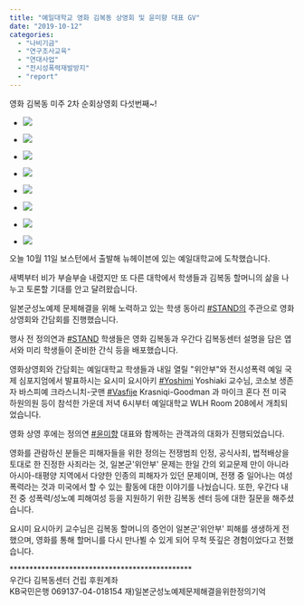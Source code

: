```yaml
---
title: "예일대학교 영화 김복동 상영회 및 윤미향 대표 GV"
date: "2019-10-12"
categories: 
  - "나비기금"
  - "연구조사교육"
  - "연대사업"
  - "전시성폭력재발방지"
  - "report"
---
```


영화 김복동 미주 2차 순회상영회 다섯번째~!

- ![](http://womenandwar.net/kr/wp-content/uploads/2019/10/20191011_180320-1024x768.jpg)
    
- ![](http://womenandwar.net/kr/wp-content/uploads/2019/10/20191011_175944_HDR-1024x768.jpg)
    
- ![](http://womenandwar.net/kr/wp-content/uploads/2019/10/20191011_205622_HDR-1024x768.jpg)
    
- ![](http://womenandwar.net/kr/wp-content/uploads/2019/10/20191011_205118-1024x768.jpg)
    
- ![](http://womenandwar.net/kr/wp-content/uploads/2019/10/20191011_181115_HDR-1024x768.jpg)
    
- ![](http://womenandwar.net/kr/wp-content/uploads/2019/10/20191011_195502-1024x768.jpg)
    
- ![](http://womenandwar.net/kr/wp-content/uploads/2019/10/20191011_204216_HDR-1-1024x768.jpg)
    
- ![](http://womenandwar.net/kr/wp-content/uploads/2019/10/20191011_181136_HDR-1024x768.jpg)
    

오늘 10월 11일 보스턴에서 출발해 뉴헤이븐에 있는 예일대학교에 도착했습니다.

새벽부터 비가 부슬부슬 내렸지만 또 다른 대학에서 학생들과 김복동 할머니의 삶을 나누고 토론할 기대를 안고 달려왔습니다.

일본군성노예제 문제해결을 위해 노력하고 있는 학생 동아리 [#STAND의](https://www.facebook.com/hashtag/stand%EC%9D%98?source=feed_text&epa=HASHTAG&__xts__%5B0%5D=68.ARBQFUC1v3ZZTw4z0rreCdNwqflG8IsU229KGRsxsIIEP4Nt2vyLi1B-aCOeOkWmyOMl7Ty6VBGEC9mb2SvU672afejLclsYLUh36XFapAeRak59hqX97Q5EX0grg012lHpH7XryQtVQ3-NawgPLwBhhFeogV3SrwCB62EhyZFYeXmtR7EEAz-NLXULJzslgEeJmc-5Xv_Tl4XpjQJvcvYgVL4gWFG1Ua4nH8OBmDJWnUl7h7DdpL_nXqjOSZDdjIdAotI1Z3xHN-8bzzppxWQiDw4Ny94xm4i4BLzs-1zGQ2AvWOnHmCnEXt6klzQfQRI8pjuHfLxYCF3p-ohJw6ZYIXw&__tn__=%2ANK-R) 주관으로 영화 상영회와 간담회를 진행했습니다.

행사 전 정의연과 [#STAND](https://www.facebook.com/hashtag/stand?source=feed_text&epa=HASHTAG&__xts__%5B0%5D=68.ARBQFUC1v3ZZTw4z0rreCdNwqflG8IsU229KGRsxsIIEP4Nt2vyLi1B-aCOeOkWmyOMl7Ty6VBGEC9mb2SvU672afejLclsYLUh36XFapAeRak59hqX97Q5EX0grg012lHpH7XryQtVQ3-NawgPLwBhhFeogV3SrwCB62EhyZFYeXmtR7EEAz-NLXULJzslgEeJmc-5Xv_Tl4XpjQJvcvYgVL4gWFG1Ua4nH8OBmDJWnUl7h7DdpL_nXqjOSZDdjIdAotI1Z3xHN-8bzzppxWQiDw4Ny94xm4i4BLzs-1zGQ2AvWOnHmCnEXt6klzQfQRI8pjuHfLxYCF3p-ohJw6ZYIXw&__tn__=%2ANK-R) 학생들은 영화 김복동과 우간다 김복동센터 설명을 담은 엽서와 미리 학생들이 준비한 간식 등을 배포했습니다.

영화상영회와 간담회는 예일대학교 학생들과 내일 열릴 "위안부"와 전시성폭력 예일 국제 심포지엄에서 발표하시는 요시미 요시아키 [#Yoshimi](https://www.facebook.com/hashtag/yoshimi?source=feed_text&epa=HASHTAG&__xts__%5B0%5D=68.ARBQFUC1v3ZZTw4z0rreCdNwqflG8IsU229KGRsxsIIEP4Nt2vyLi1B-aCOeOkWmyOMl7Ty6VBGEC9mb2SvU672afejLclsYLUh36XFapAeRak59hqX97Q5EX0grg012lHpH7XryQtVQ3-NawgPLwBhhFeogV3SrwCB62EhyZFYeXmtR7EEAz-NLXULJzslgEeJmc-5Xv_Tl4XpjQJvcvYgVL4gWFG1Ua4nH8OBmDJWnUl7h7DdpL_nXqjOSZDdjIdAotI1Z3xHN-8bzzppxWQiDw4Ny94xm4i4BLzs-1zGQ2AvWOnHmCnEXt6klzQfQRI8pjuHfLxYCF3p-ohJw6ZYIXw&__tn__=%2ANK-R) Yoshiaki 교수님, 코소보 생존자 바스피예 크라스니치-굿맨 [#Vasfije](https://www.facebook.com/hashtag/vasfije?source=feed_text&epa=HASHTAG&__xts__%5B0%5D=68.ARBQFUC1v3ZZTw4z0rreCdNwqflG8IsU229KGRsxsIIEP4Nt2vyLi1B-aCOeOkWmyOMl7Ty6VBGEC9mb2SvU672afejLclsYLUh36XFapAeRak59hqX97Q5EX0grg012lHpH7XryQtVQ3-NawgPLwBhhFeogV3SrwCB62EhyZFYeXmtR7EEAz-NLXULJzslgEeJmc-5Xv_Tl4XpjQJvcvYgVL4gWFG1Ua4nH8OBmDJWnUl7h7DdpL_nXqjOSZDdjIdAotI1Z3xHN-8bzzppxWQiDw4Ny94xm4i4BLzs-1zGQ2AvWOnHmCnEXt6klzQfQRI8pjuHfLxYCF3p-ohJw6ZYIXw&__tn__=%2ANK-R) Krasniqi-Goodman 과 마이크 혼다 전 미국 하원의원 등이 참석한 가운데 저녁 6시부터 예일대학교 WLH Room 208에서 개최되었습니다.

영화 상영 후에는 정의연 [#윤미향](https://www.facebook.com/hashtag/%EC%9C%A4%EB%AF%B8%ED%96%A5?source=feed_text&epa=HASHTAG&__xts__%5B0%5D=68.ARBQFUC1v3ZZTw4z0rreCdNwqflG8IsU229KGRsxsIIEP4Nt2vyLi1B-aCOeOkWmyOMl7Ty6VBGEC9mb2SvU672afejLclsYLUh36XFapAeRak59hqX97Q5EX0grg012lHpH7XryQtVQ3-NawgPLwBhhFeogV3SrwCB62EhyZFYeXmtR7EEAz-NLXULJzslgEeJmc-5Xv_Tl4XpjQJvcvYgVL4gWFG1Ua4nH8OBmDJWnUl7h7DdpL_nXqjOSZDdjIdAotI1Z3xHN-8bzzppxWQiDw4Ny94xm4i4BLzs-1zGQ2AvWOnHmCnEXt6klzQfQRI8pjuHfLxYCF3p-ohJw6ZYIXw&__tn__=%2ANK-R) 대표와 함께하는 관객과의 대화가 진행되었습니다.

영화를 관람하신 분들은 피해자들을 위한 정의는 전쟁범죄 인정, 공식사죄, 법적배상을 토대로 한 진정한 사죄라는 것, 일본군'위안부' 문제는 한일 간의 외교문제 만이 아니라 아시아-태평양 지역에서 다양한 인종의 피해자가 있던 문제이며, 전쟁 중 일어나는 여성폭력라는 것과 미국에서 할 수 있는 활동에 대한 이야기를 나눴습니다. 또한, 우간다 내전 중 성폭력/성노예 피해여성 등을 지원하기 위한 김복동 센터 등에 대한 질문을 해주셨습니다.

요시미 요시아키 교수님은 김복동 할머니의 증언이 일본군'위안부' 피해를 생생하게 전했으며, 영화를 통해 할머니를 다시 만나뵐 수 있게 되어 무척 뜻깊은 경험이었다고 전했습니다.

\*\*\*\*\*\*\*\*\*\*\*\*\*\*\*\*\*\*\*\*\*\*\*\*\*\*\*\*\*\*\*\*\*\*\*\*\*\*\*\*\*\*\*\*\*\*  
우간다 김복동센터 건립 후원계좌  
KB국민은행 069137-04-018154 재)일본군성노예제문제해결을위한정의기억
